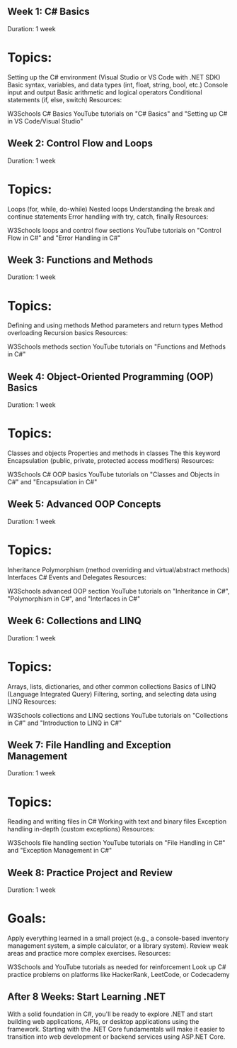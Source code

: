## Week 1: C# Basics
Duration: 1 week

# Topics:

Setting up the C# environment (Visual Studio or VS Code with .NET SDK)
Basic syntax, variables, and data types (int, float, string, bool, etc.)
Console input and output
Basic arithmetic and logical operators
Conditional statements (if, else, switch)
Resources:

W3Schools C# Basics
YouTube tutorials on "C# Basics" and "Setting up C# in VS Code/Visual Studio"
## Week 2: Control Flow and Loops
Duration: 1 week

# Topics:

Loops (for, while, do-while)
Nested loops
Understanding the break and continue statements
Error handling with try, catch, finally
Resources:

W3Schools loops and control flow sections
YouTube tutorials on "Control Flow in C#" and "Error Handling in C#"
## Week 3: Functions and Methods
Duration: 1 week

# Topics:

Defining and using methods
Method parameters and return types
Method overloading
Recursion basics
Resources:

W3Schools methods section
YouTube tutorials on "Functions and Methods in C#"
## Week 4: Object-Oriented Programming (OOP) Basics
Duration: 1 week

# Topics:

Classes and objects
Properties and methods in classes
The this keyword
Encapsulation (public, private, protected access modifiers)
Resources:

W3Schools C# OOP basics
YouTube tutorials on "Classes and Objects in C#" and "Encapsulation in C#"
## Week 5: Advanced OOP Concepts
Duration: 1 week

# Topics:

Inheritance
Polymorphism (method overriding and virtual/abstract methods)
Interfaces
C# Events and Delegates
Resources:

W3Schools advanced OOP section
YouTube tutorials on "Inheritance in C#", "Polymorphism in C#", and "Interfaces in C#"
## Week 6: Collections and LINQ
Duration: 1 week

# Topics:

Arrays, lists, dictionaries, and other common collections
Basics of LINQ (Language Integrated Query)
Filtering, sorting, and selecting data using LINQ
Resources:

W3Schools collections and LINQ sections
YouTube tutorials on "Collections in C#" and "Introduction to LINQ in C#"
## Week 7: File Handling and Exception Management
Duration: 1 week

# Topics:

Reading and writing files in C#
Working with text and binary files
Exception handling in-depth (custom exceptions)
Resources:

W3Schools file handling section
YouTube tutorials on "File Handling in C#" and "Exception Management in C#"
## Week 8: Practice Project and Review
Duration: 1 week

# Goals:

Apply everything learned in a small project (e.g., a console-based inventory management system, a simple calculator, or a library system).
Review weak areas and practice more complex exercises.
Resources:

W3Schools and YouTube tutorials as needed for reinforcement
Look up C# practice problems on platforms like HackerRank, LeetCode, or Codecademy
## After 8 Weeks: Start Learning .NET
With a solid foundation in C#, you'll be ready to explore .NET and start building web applications, APIs, or desktop applications using the framework. Starting with the .NET Core fundamentals will make it easier to transition into web development or backend services using ASP.NET Core.